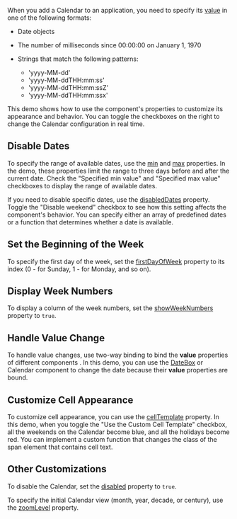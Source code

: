 When you add a Calendar to an application, you need to specify its [value](/Documentation/ApiReference/UI_Components/dxCalendar/Configuration/#value) in one of the following formats: 

- Date objects

- The number of milliseconds since 00:00:00 on January 1, 1970

- Strings that match the following patterns: 
    - 'yyyy-MM-dd'
    - 'yyyy-MM-ddTHH:mm:ss'
    - 'yyyy-MM-ddTHH:mm:ssZ'
    - 'yyyy-MM-ddTHH:mm:ssx' 

This demo shows how to use the component's properties to customize its appearance and behavior. 
You can toggle the checkboxes on the right to change the Calendar configuration in real time.

## Disable Dates

To specify the range of available dates, use the [min](/Documentation/ApiReference/UI_Components/dxCalendar/Configuration/#min) and [max](/Documentation/ApiReference/UI_Components/dxCalendar/Configuration/#max) properties. 
In the demo, these properties limit the range to three days before and after the current date. 
Check the "Specified min value" and "Specified max value" checkboxes to display the range of available dates.

If you need to disable specific dates, use the [disabledDates](/Documentation/ApiReference/UI_Components/dxCalendar/Configuration/#disabledDates) property. 
Toggle the "Disable weekend" checkbox to see how this setting affects the component's behavior. 
You can specify either an array of predefined dates or a function that determines whether a date is available.

## Set the Beginning of the Week

To specify the first day of the week, set the [firstDayOfWeek](/Documentation/ApiReference/UI_Components/dxCalendar/Configuration/#firstDayOfWeek) property to its index (0 - for Sunday, 1 - for Monday, and so on).

## Display Week Numbers 

To display a column of the week numbers, set the [showWeekNumbers](/Documentation/ApiReference/UI_Components/dxCalendar/Configuration/#showWeekNumbers) property to `true`. 

## Handle Value Change

To handle value changes, use two-way binding to bind the **value** properties of different components . In this demo, you can use the [DateBox](/Documentation/Guide/UI_Components/DateBox/Getting_Started_with_DateBox/) or Calendar component to change the date because their **value** properties are bound.

## Customize Cell Appearance

To customize cell appearance, you can use the [cellTemplate](/Documentation/ApiReference/UI_Components/dxCalendar/Configuration/#cellTemplate) property. 
In this demo, when you toggle the "Use the Custom Cell Template" checkbox, all the weekends on the Calendar become blue, and all the holidays become red. 
You can implement a custom function that changes the class of the span element that contains cell text.

## Other Customizations

To disable the Calendar, set the [disabled](/Documentation/ApiReference/UI_Components/dxCalendar/Configuration/#disabled) property to `true`.

To specify the initial Calendar view (month, year, decade, or century), use the [zoomLevel](/Documentation/ApiReference/UI_Components/dxCalendar/Configuration/#zoomLevel) property.